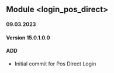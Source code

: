 ## Module <login_pos_direct>

#### 09.03.2023
#### Version 15.0.1.0.0
#### ADD
- Initial commit for Pos Direct Login
